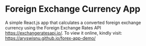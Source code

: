# Foreign Exchange Currency App
A simple React.js app that calculates a converted foreign exchange currency using the Foreign Exchange Rates API https://exchangeratesapi.io/.
To view it online, kindly visit: https://aryswisnu.github.io/forex-app-demo/
